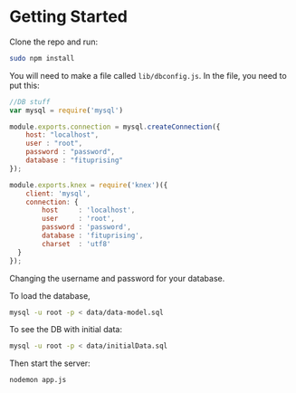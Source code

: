 # Getting Started

Clone the repo and run:

```bash
sudo npm install
```

You will need to make a file called `lib/dbconfig.js`.  In the file, you need to put this:

```javascript
//DB stuff
var mysql = require('mysql')

module.exports.connection = mysql.createConnection({
	host: "localhost",
	user : "root",
	password : "password",
	database : "fituprising"
});

module.exports.knex = require('knex')({
    client: 'mysql',
    connection: {
        host     : 'localhost',
        user     : 'root',
        password : 'password',
        database : 'fituprising',
        charset  : 'utf8'
  }
});
```
Changing the username and password for your database.

To load the database, 

```bash
mysql -u root -p < data/data-model.sql
```

To see the DB with initial data:

```bash
mysql -u root -p < data/initialData.sql
```

Then start the server:

```bash
nodemon app.js
```



